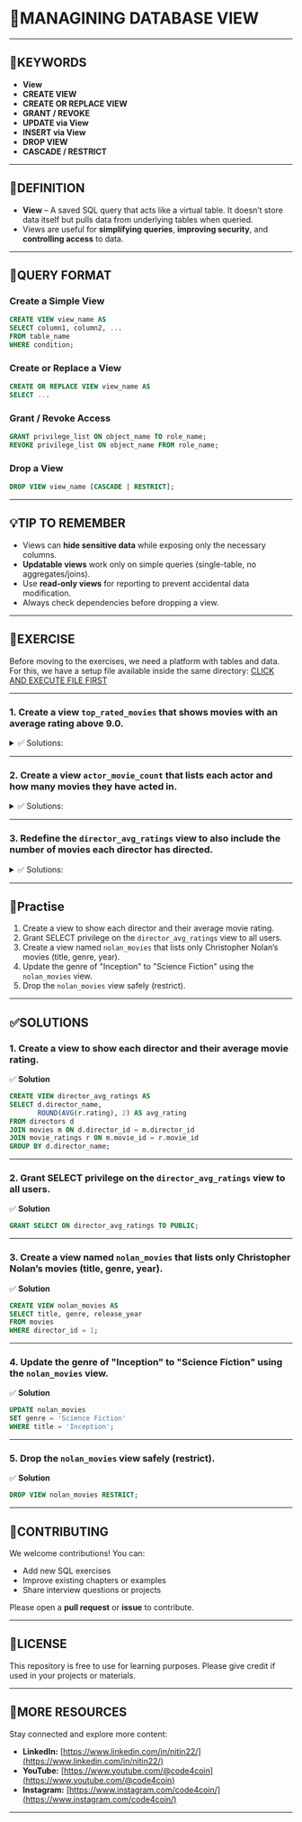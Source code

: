 # 📘MANAGINING DATABASE VIEW
---
## 🔑KEYWORDS
- **View**
- **CREATE VIEW**
- **CREATE OR REPLACE VIEW**
- **GRANT / REVOKE**
- **UPDATE via View**
- **INSERT via View**
- **DROP VIEW**
- **CASCADE / RESTRICT**

---
## 📖DEFINITION
- **View** – A saved SQL query that acts like a virtual table. It doesn’t store data itself but pulls data from underlying tables when queried.  
- Views are useful for **simplifying queries**, **improving security**, and **controlling access** to data.  

---
## 🧱QUERY FORMAT

### Create a Simple View
```sql
CREATE VIEW view_name AS
SELECT column1, column2, ...
FROM table_name
WHERE condition;
```

### Create or Replace a View
```sql
CREATE OR REPLACE VIEW view_name AS
SELECT ...
```

### Grant / Revoke Access
```sql
GRANT privilege_list ON object_name TO role_name;
REVOKE privilege_list ON object_name FROM role_name;
```

### Drop a View
```sql
DROP VIEW view_name [CASCADE | RESTRICT];
```

---

## 💡TIP TO REMEMBER
- Views can **hide sensitive data** while exposing only the necessary columns.  
- **Updatable views** work only on simple queries (single-table, no aggregates/joins).  
- Use **read-only views** for reporting to prevent accidental data modification.  
- Always check dependencies before dropping a view.  

---

## 💪EXERCISE
Before moving to the exercises, we need a platform with tables and data.  
For this, we have a setup file available inside the same directory: [CLICK AND EXECUTE FILE FIRST](https://github.com/code4coin/001-SQL-Structured-Query-Language-/blob/main/001%20SQL%20FOR%20DATA%20ENGINEERS/002%20SAMPLE%20DATA/001%20MOVIE%20DATA.md)

---
### 1. Create a view `top_rated_movies` that shows movies with an average rating above 9.0.  
<details><summary>✅ Solutions:</summary>

```sql
CREATE VIEW top_rated_movies AS
SELECT m.title, ROUND(AVG(r.rating),2) AS avg_rating
FROM movies m
JOIN movie_ratings r ON m.movie_id = r.movie_id
GROUP BY m.title
HAVING AVG(r.rating) > 9.0;
```
</details>

---

### 2. Create a view `actor_movie_count` that lists each actor and how many movies they have acted in.  
<details><summary>✅ Solutions:</summary>

```sql
CREATE VIEW actor_movie_count AS
SELECT a.actor_name,
       COUNT(ma.movie_id) AS total_movies
FROM actors a
JOIN movie_actors ma ON a.actor_id = ma.actor_id
GROUP BY a.actor_name;
```
</details>

---

### 3. Redefine the `director_avg_ratings` view to also include the number of movies each director has directed.  
<details><summary>✅ Solutions:</summary>

```sql
CREATE OR REPLACE VIEW director_avg_ratings AS
SELECT d.director_name,
       ROUND(AVG(r.rating), 2) AS avg_rating,
       COUNT(DISTINCT m.movie_id) AS movie_count
FROM directors d
JOIN movies m ON d.director_id = m.director_id
JOIN movie_ratings r ON m.movie_id = r.movie_id
GROUP BY d.director_name;
```
</details>


---

## 🧠Practise
1. Create a view to show each director and their average movie rating. 
2. Grant SELECT privilege on the `director_avg_ratings` view to all users.
3. Create a view named `nolan_movies` that lists only Christopher Nolan’s movies (title, genre, year).
4. Update the genre of "Inception" to "Science Fiction" using the `nolan_movies` view.
5. Drop the `nolan_movies` view safely (restrict).  
---

## ✅SOLUTIONS

### 1. Create a view to show each director and their average movie rating.  
✅ **Solution**
```sql
CREATE VIEW director_avg_ratings AS
SELECT d.director_name,
       ROUND(AVG(r.rating), 2) AS avg_rating
FROM directors d
JOIN movies m ON d.director_id = m.director_id
JOIN movie_ratings r ON m.movie_id = r.movie_id
GROUP BY d.director_name;
```

---

### 2. Grant SELECT privilege on the `director_avg_ratings` view to all users.  
✅ **Solution**
```sql
GRANT SELECT ON director_avg_ratings TO PUBLIC;
```

---

### 3. Create a view named `nolan_movies` that lists only Christopher Nolan’s movies (title, genre, year).  
✅ **Solution**
```sql
CREATE VIEW nolan_movies AS
SELECT title, genre, release_year
FROM movies
WHERE director_id = 1;
```

---

### 4. Update the genre of "Inception" to "Science Fiction" using the `nolan_movies` view.  
✅ **Solution**
```sql
UPDATE nolan_movies
SET genre = 'Science Fiction'
WHERE title = 'Inception';
```

---

### 5. Drop the `nolan_movies` view safely (restrict).  
✅ **Solution**
```sql
DROP VIEW nolan_movies RESTRICT;
```

---

## 🤝**CONTRIBUTING** 
We welcome contributions! You can:

- Add new SQL exercises  
- Improve existing chapters or examples  
- Share interview questions or projects  

Please open a **pull request** or **issue** to contribute.  

---
## 📄**LICENSE** 
This repository is free to use for learning purposes. Please give credit if used in your projects or materials.  

---
## 🔗**MORE RESOURCES** 
Stay connected and explore more content:  

- **LinkedIn:** [https://www.linkedin.com/in/nitin22/](https://www.linkedin.com/in/nitin22/)  
- **YouTube:** [https://www.youtube.com/@code4coin](https://www.youtube.com/@code4coin)  
- **Instagram:** [https://www.instagram.com/code4coin/](https://www.instagram.com/code4coin/)  

---


